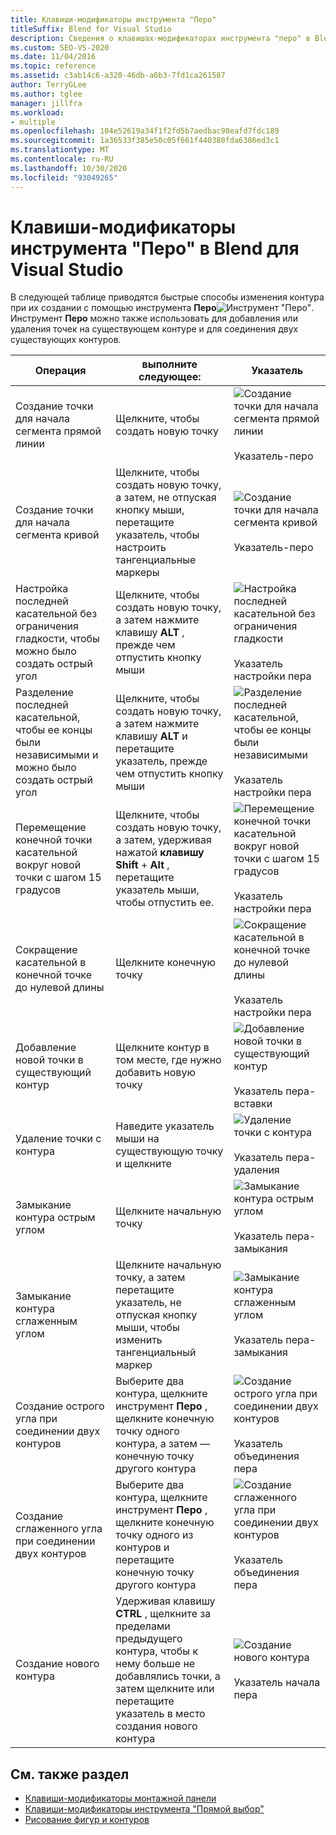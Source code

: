 ```yaml
---
title: Клавиши-модификаторы инструмента "Перо"
titleSuffix: Blend for Visual Studio
description: Сведения о клавишах-модификаторах инструмента "перо" в Blend для Visual Studio, которые обращаются к командам для изменения пути при его создании с помощью инструмента "перо".
ms.custom: SEO-VS-2020
ms.date: 11/04/2016
ms.topic: reference
ms.assetid: c3ab14c6-a320-46db-a6b3-7fd1ca261587
author: TerryGLee
ms.author: tglee
manager: jillfra
ms.workload:
- multiple
ms.openlocfilehash: 104e52619a34f1f2fd5b7aedbac98eafd7fdc189
ms.sourcegitcommit: 1a36533f385e50c05f661f440380fda6386ed3c1
ms.translationtype: MT
ms.contentlocale: ru-RU
ms.lasthandoff: 10/30/2020
ms.locfileid: "93049265"
---
```

# <a name="pen-tool-modifier-keys-in-blend-for-visual-studio"></a>Клавиши-модификаторы инструмента "Перо" в Blend для Visual Studio

В следующей таблице приводятся быстрые способы изменения контура при их создании с помощью инструмента **Перо**![Инструмент "Перо"](../designers/media/d514358f-185a-412f-a55d-36633b25dc8a.png). Инструмент **Перо** можно также использовать для добавления или удаления точек на существующем контуре и для соединения двух существующих контуров.

|Операция|выполните следующее:|Указатель|
| - |-------------|-------------|
|Создание точки для начала сегмента прямой линии|Щелкните, чтобы создать новую точку|![Создание точки для начала сегмента прямой линии](../designers/media/0bfb1b71-80ac-4ad4-aed8-40e09f8b7ab8.png)<br /><br /> Указатель-перо|
|Создание точки для начала сегмента кривой|Щелкните, чтобы создать новую точку, а затем, не отпуская кнопку мыши, перетащите указатель, чтобы настроить тангенциальные маркеры|![Создание точки для начала сегмента кривой](../designers/media/0bfb1b71-80ac-4ad4-aed8-40e09f8b7ab8.png)<br /><br /> Указатель-перо|
|Настройка последней касательной без ограничения гладкости, чтобы можно было создать острый угол|Щелкните, чтобы создать новую точку, а затем нажмите клавишу **ALT** , прежде чем отпустить кнопку мыши|![Настройка последней касательной без ограничения гладкости](../designers/media/317e5475-b70c-489f-9477-110a98639ade.png)<br /><br /> Указатель настройки пера|
|Разделение последней касательной, чтобы ее концы были независимыми и можно было создать острый угол|Щелкните, чтобы создать новую точку, а затем нажмите клавишу **ALT** и перетащите указатель, прежде чем отпустить кнопку мыши|![Разделение последней касательной, чтобы ее концы были независимыми](../designers/media/317e5475-b70c-489f-9477-110a98639ade.png)<br /><br /> Указатель настройки пера|
|Перемещение конечной точки касательной вокруг новой точки с шагом 15 градусов|Щелкните, чтобы создать новую точку, а затем, удерживая нажатой **клавишу Shift** + **Alt** , перетащите указатель мыши, чтобы отпустить ее.|![Перемещение конечной точки касательной вокруг новой точки с шагом 15 градусов](../designers/media/317e5475-b70c-489f-9477-110a98639ade.png)<br /><br /> Указатель настройки пера|
|Сокращение касательной в конечной точке до нулевой длины|Щелкните конечную точку|![Сокращение касательной в конечной точке до нулевой длины](../designers/media/317e5475-b70c-489f-9477-110a98639ade.png)<br /><br /> Указатель настройки пера|
|Добавление новой точки в существующий контур|Щелкните контур в том месте, где нужно добавить новую точку|![Добавление новой точки в существующий контур](../designers/media/b004ad5a-33a4-46ae-81c0-20be0d819332.png)<br /><br /> Указатель пера-вставки|
|Удаление точки с контура|Наведите указатель мыши на существующую точку и щелкните|![Удаление точки с контура](../designers/media/08a64b78-f3df-4730-8169-c56b5631b071.png)<br /><br /> Указатель пера-удаления|
|Замыкание контура острым углом|Щелкните начальную точку|![Замыкание контура острым углом](../designers/media/a12fd3b4-a553-4762-b01c-c35efa594362.png)<br /><br /> Указатель пера-замыкания|
|Замыкание контура сглаженным углом|Щелкните начальную точку, а затем перетащите указатель, не отпуская кнопку мыши, чтобы изменить тангенциальный маркер|![Замыкание контура сглаженным углом](../designers/media/a12fd3b4-a553-4762-b01c-c35efa594362.png)<br /><br /> Указатель пера-замыкания|
|Создание острого угла при соединении двух контуров|Выберите два контура, щелкните инструмент **Перо** , щелкните конечную точку одного контура, а затем — конечную точку другого контура|![Создание острого угла при соединении двух контуров](../designers/media/bd12dfa4-112e-4f37-9765-3479e6b69894.png)<br /><br /> Указатель объединения пера|
|Создание сглаженного угла при соединении двух контуров|Выберите два контура, щелкните инструмент **Перо** , щелкните конечную точку одного из контуров и перетащите конечную точку другого контура|![Создание сглаженного угла при соединении двух контуров](../designers/media/bd12dfa4-112e-4f37-9765-3479e6b69894.png)<br /><br /> Указатель объединения пера|
|Создание нового контура|Удерживая клавишу **CTRL** , щелкните за пределами предыдущего контура, чтобы к нему больше не добавлялись точки, а затем щелкните или перетащите указатель в место создания нового контура|![Создание нового контура](../designers/media/69758176-5f53-465b-808c-f13fd1a0b3f2.png)<br /><br /> Указатель начала пера|

## <a name="see-also"></a>См. также раздел

- [Клавиши-модификаторы монтажной панели](artboard-modifier-keys-in-blend.md)
- [Клавиши-модификаторы инструмента "Прямой выбор"](direct-selection-tool-modifier-keys-in-blend.md)
- [Рисование фигур и контуров](draw-shapes-and-paths.md)